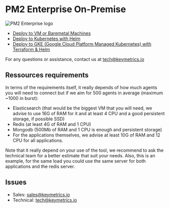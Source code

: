 # PM2 Enterprise On-Premise

![PM2 Enterprise logo](https://pm2.io/_nuxt/img/f0a5c4e.svg)

- [Deploy to VM or Baremetal Machines](https://github.com/keymetrics/on-premise/blob/master/docs/BAREMETAL.md)
- [Deploy to Kubernetes with Helm](https://github.com/keymetrics/on-premise/blob/master/docs/HELM.md)
- [Deploy to GKE (Google Cloud Platform Managed Kubernetes) with Terraform & Helm](https://github.com/keymetrics/on-premise/blob/master/docs/GCP.md)

For any questions or assistance, contact us at tech@keymetrics.io

## Ressources requirements

In terms of the requirements itself, it really depends of how much agents you will need to connect but if we aim for 500 agents in average (maximum ~1000 in burst):

- Elasticsearch (that would be the biggest VM that you will need, we advise to use 16G of RAM for it and at least 4 CPU and a good persistent storage, if possible SSD)
- Redis (at least 4G of RAM and 1 CPU)
- Mongodb (500Mb of RAM and 1 CPU is enough and persistent storage)
- For the applications themselves, we advise at least 10G of RAM and 12 CPU for all applications.

Note that it really depend on your use of the tool, we recommend to ask the technical team for a better estimate that suit your needs.
Also, this is an example, for the same load you could use the same server for both applications and the redis server.

## Issues

- Sales: sales@keymetrics.io
- Technical: tech@keymetrics.io
